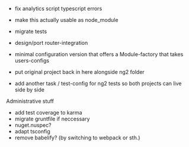* fix analytics script typescript errors
* make this actually usable as node_module
* migrate tests
* design/port router-integration
* minimal configuration version that offers a Module-factory that takes users-configs

* put original project back in here alongside ng2 folder
* add another task / test-config for ng2 tests so both projects can live side by side

Administrative stuff

* add test coverage to karma
* migrate gruntfile if neccessary
* nuget.nuspec?
* adapt tsconfig
* remove babelify? (by switching to webpack or sth.)